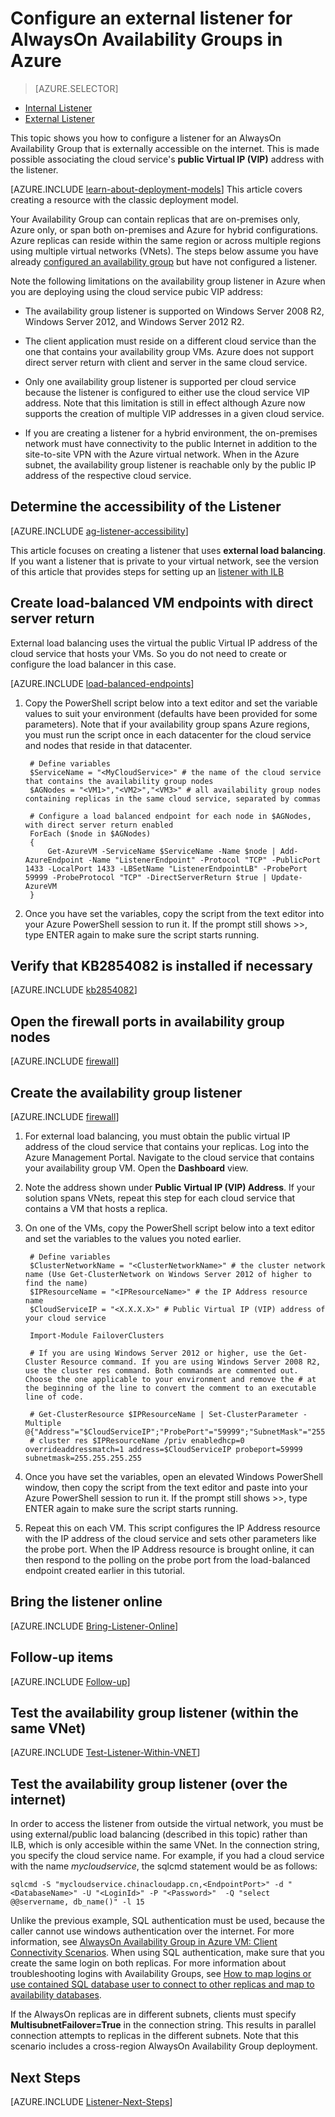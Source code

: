 <properties 
	pageTitle="Configure an external Listener for AlwaysOn Availability Groups | Windows Azure"
	description="This tutorial walks you through steps of creating an AlwaysOn Availability Group Listener in Azure that is externally accessible by using the public Virtual IP address of the associated cloud service."
	services="virtual-machines"
	documentationCenter="na"
	authors="rothja"
	manager="jeffreyg"
	editor="monicar"
	tags="azure-service-management" />
<tags
	ms.service="virtual-machines"
	ms.date="09/16/2015"
	wacn.date=""/>

# Configure an external listener for AlwaysOn Availability Groups in Azure

> [AZURE.SELECTOR]
- [Internal Listener](/documentation/articles/virtual-machines-sql-server-configure-ilb-alwayson-availability-group-listener)
- [External Listener](/documentation/articles/virtual-machines-sql-server-configure-public-alwayson-availability-group-listener)

This topic shows you how to configure a listener for an AlwaysOn Availability Group that is externally accessible on the internet. This is made possible associating the cloud service's **public Virtual IP (VIP)** address with the listener.

<!-- deleted by customization
[AZURE.INCLUDE [learn-about-deployment-models](../includes/learn-about-deployment-models-classic-include.md)] Resource Manager model.
 
-->
<!-- keep by customization: begin -->
[AZURE.INCLUDE [learn-about-deployment-models](../includes/learn-about-deployment-models-include.md)] This article covers creating a resource with the classic deployment model. 
<!-- keep by customization: end -->

Your Availability Group can contain replicas that are on-premises only, Azure only, or span both on-premises and Azure for hybrid configurations. Azure replicas can reside within the same region or across multiple regions using multiple virtual networks (VNets). The steps below assume you have already [configured an availability group](/documentation/articles/virtual-machines-sql-server-alwayson-availability-groups-gui) but have not configured a listener. 

Note the following limitations on the availability group listener in Azure when you are deploying using the cloud service pubic VIP address:

- The availability group listener is supported on Windows Server 2008 R2, Windows Server 2012, and Windows Server 2012 R2.

- The client application must reside on a different cloud service than the one that contains your availability group VMs. Azure does not support direct server return with client and server in the same cloud service.

- Only one availability group listener is supported per cloud service because the listener is configured to either use the cloud service VIP address. Note that this limitation is still in effect although Azure now supports the creation of multiple VIP addresses in a given cloud service.

- If you are creating a listener for a hybrid environment, the on-premises network must have connectivity to the public Internet in addition to the site-to-site VPN with the Azure virtual network. When in the Azure subnet, the availability group listener is reachable only by the public IP address of the respective cloud service.

## Determine the accessibility of the Listener

[AZURE.INCLUDE [ag-listener-accessibility](../includes/virtual-machines-ag-listener-determine-accessibility.md)]

This article focuses on creating a listener that uses **external load balancing**. If you want a listener that is private to your virtual network, see the version of this article that provides steps for setting up an [listener with ILB](/documentation/articles/virtual-machines-sql-server-configure-ilb-alwayson-availability-group-listener)

## Create load-balanced VM endpoints with direct server return

External load balancing uses the virtual the public Virtual IP address of the cloud service that hosts your VMs. So you do not need to create or configure the load balancer in this case. 

[AZURE.INCLUDE [load-balanced-endpoints](../includes/virtual-machines-ag-listener-load-balanced-endpoints.md)]

1. Copy the PowerShell script below into a text editor and set the variable values to suit your environment (defaults have been provided for some parameters). Note that if your availability group spans Azure regions, you must run the script once in each datacenter for the cloud service and nodes that reside in that datacenter.

		# Define variables
		$ServiceName = "<MyCloudService>" # the name of the cloud service that contains the availability group nodes
		$AGNodes = "<VM1>","<VM2>","<VM3>" # all availability group nodes containing replicas in the same cloud service, separated by commas
		
		# Configure a load balanced endpoint for each node in $AGNodes, with direct server return enabled
		ForEach ($node in $AGNodes)
		{
		    Get-AzureVM -ServiceName $ServiceName -Name $node | Add-AzureEndpoint -Name "ListenerEndpoint" -Protocol "TCP" -PublicPort 1433 -LocalPort 1433 -LBSetName "ListenerEndpointLB" -ProbePort 59999 -ProbeProtocol "TCP" -DirectServerReturn $true | Update-AzureVM
		}

1. Once you have set the variables, copy the script from the text editor into your Azure PowerShell session to run it. If the prompt still shows >>, type ENTER again to make sure the script starts running.

## Verify that KB2854082 is installed if necessary

[AZURE.INCLUDE [kb2854082](../includes/virtual-machines-ag-listener-kb2854082.md)]

## Open the firewall ports in availability group nodes

[AZURE.INCLUDE [firewall](../includes/virtual-machines-ag-listener-open-firewall.md)]

## Create the availability group listener

[AZURE.INCLUDE [firewall](../includes/virtual-machines-ag-listener-create-listener.md)]

1. For external load balancing, you must obtain the public virtual IP address of the cloud service that contains your replicas. Log into the Azure Management Portal. Navigate to the cloud service that contains your availability group VM. Open the **Dashboard** view. 

3. Note the address shown under **Public Virtual IP (VIP) Address**. If your solution spans VNets, repeat this step for each cloud service that contains a VM that hosts a replica.

4. On one of the VMs, copy the PowerShell script below into a text editor and set the variables to the values you noted earlier.

		# Define variables
		$ClusterNetworkName = "<ClusterNetworkName>" # the cluster network name (Use Get-ClusterNetwork on Windows Server 2012 of higher to find the name)
		$IPResourceName = "<IPResourceName>" # the IP Address resource name 
		$CloudServiceIP = "<X.X.X.X>" # Public Virtual IP (VIP) address of your cloud service
		
		Import-Module FailoverClusters
		
		# If you are using Windows Server 2012 or higher, use the Get-Cluster Resource command. If you are using Windows Server 2008 R2, use the cluster res command. Both commands are commented out. Choose the one applicable to your environment and remove the # at the beginning of the line to convert the comment to an executable line of code. 
		
		# Get-ClusterResource $IPResourceName | Set-ClusterParameter -Multiple @{"Address"="$CloudServiceIP";"ProbePort"="59999";"SubnetMask"="255.255.255.255";"Network"="$ClusterNetworkName";"OverrideAddressMatch"=1;"EnableDhcp"=0}
		# cluster res $IPResourceName /priv enabledhcp=0 overrideaddressmatch=1 address=$CloudServiceIP probeport=59999  subnetmask=255.255.255.255


1. Once you have set the variables, open an elevated Windows PowerShell window, then copy the script from the text editor and paste into your Azure PowerShell session to run it. If the prompt still shows >>, type ENTER again to make sure the script starts running. 

1. Repeat this on each VM. This script configures the IP Address resource with the IP address of the cloud service and sets other parameters like the probe port. When the IP Address resource is brought online, it can then respond to the polling on the probe port from the load-balanced endpoint created earlier in this tutorial.

## Bring the listener online

[AZURE.INCLUDE [Bring-Listener-Online](../includes/virtual-machines-ag-listener-bring-online.md)]

## Follow-up items

[AZURE.INCLUDE [Follow-up](../includes/virtual-machines-ag-listener-follow-up.md)]

## Test the availability group listener (within the same VNet)

[AZURE.INCLUDE [Test-Listener-Within-VNET](../includes/virtual-machines-ag-listener-test.md)]

## Test the availability group listener (over the internet)

In order to access the listener from outside the virtual network, you must be using external/public load balancing (described in this topic) rather than ILB, which is only accesible within the same VNet. In the connection string, you specify the cloud service name. For example, if you had a cloud service with the name *mycloudservice*, the sqlcmd statement would be as follows:

	sqlcmd -S "mycloudservice.chinacloudapp.cn,<EndpointPort>" -d "<DatabaseName>" -U "<LoginId>" -P "<Password>"  -Q "select @@servername, db_name()" -l 15

Unlike the previous example, SQL authentication must be used, because the caller cannot use windows authentication over the internet. For more information, see [AlwaysOn Availability Group in Azure VM: Client Connectivity Scenarios](http://blogs.msdn.com/b/sqlcat/archive/2014/02/03/alwayson-availability-group-in-windows-azure-vm-client-connectivity-scenarios.aspx). When using SQL authentication, make sure that you create the same login on both replicas. For more information about troubleshooting logins with Availability Groups, see [How to map logins or use contained SQL database user to connect to other replicas and map to availability databases](http://blogs.msdn.com/b/alwaysonpro/archive/2014/02/19/how-to-map-logins-or-use-contained-sql-database-user-to-connect-to-other-replicas-and-map-to-availability-databases.aspx).

If the AlwaysOn replicas are in different subnets, clients must specify **MultisubnetFailover=True** in the connection string. This results in parallel connection attempts to replicas in the different subnets. Note that this scenario includes a cross-region AlwaysOn Availability Group deployment.

## Next Steps

[AZURE.INCLUDE [Listener-Next-Steps](../includes/virtual-machines-ag-listener-next-steps.md)]

